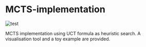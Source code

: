 # MCTS-implementation
![test](https://img.shields.io/github/repo-size/fabulous37/MCTS-implementation)

MCTS implementation using UCT formula as heuristic search. A visualisation tool and a toy example are provided.
